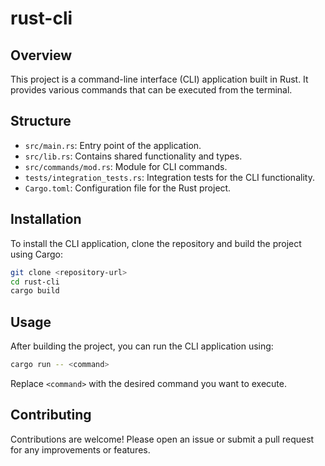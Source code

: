 # rust-cli

## Overview
This project is a command-line interface (CLI) application built in Rust. It provides various commands that can be executed from the terminal.

## Structure
- `src/main.rs`: Entry point of the application.
- `src/lib.rs`: Contains shared functionality and types.
- `src/commands/mod.rs`: Module for CLI commands.
- `tests/integration_tests.rs`: Integration tests for the CLI functionality.
- `Cargo.toml`: Configuration file for the Rust project.

## Installation
To install the CLI application, clone the repository and build the project using Cargo:

```bash
git clone <repository-url>
cd rust-cli
cargo build
```

## Usage
After building the project, you can run the CLI application using:

```bash
cargo run -- <command>
```

Replace `<command>` with the desired command you want to execute.

## Contributing
Contributions are welcome! Please open an issue or submit a pull request for any improvements or features.
